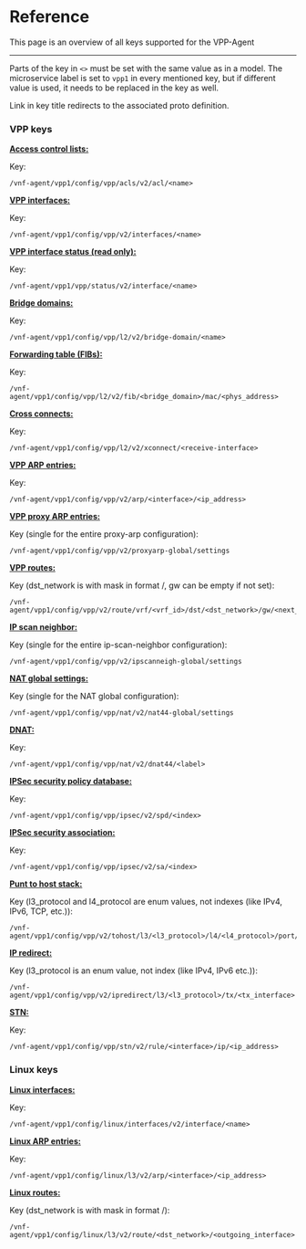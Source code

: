 # Reference

This page is an overview of all keys supported for the VPP-Agent

---

Parts of the key in `<>` must be set with the same value as in a model. The microservice label is set to `vpp1` in every mentioned key, but if different value is used, it needs to be replaced in the key as well.

Link in key title redirects to the associated proto definition.

### VPP keys

**[Access control lists:](https://github.com/ligato/vpp-agent/blob/master/api/models/vpp/acl/acl.proto)**

Key:
```
/vnf-agent/vpp1/config/vpp/acls/v2/acl/<name>
```

**[VPP interfaces:](https://github.com/ligato/vpp-agent/blob/master/api/models/vpp/interfaces/interface.proto)**

Key:
```
/vnf-agent/vpp1/config/vpp/v2/interfaces/<name>
```

**[VPP interface status (read only):](https://github.com/ligato/vpp-agent/blob/master/api/models/vpp/interfaces/state.proto)**

Key:
```
/vnf-agent/vpp1/vpp/status/v2/interface/<name>
```

**[Bridge domains:](https://github.com/ligato/vpp-agent/blob/master/api/models/vpp/l2/bridge-domain.proto)**

Key:
```
/vnf-agent/vpp1/config/vpp/l2/v2/bridge-domain/<name>
```

**[Forwarding table (FIBs):](https://github.com/ligato/vpp-agent/blob/master/api/models/vpp/l2/fib.proto)**

Key:
```
/vnf-agent/vpp1/config/vpp/l2/v2/fib/<bridge_domain>/mac/<phys_address>
```

**[Cross connects:](https://github.com/ligato/vpp-agent/blob/master/api/models/vpp/l2/xconnect.proto)**

Key:
```
/vnf-agent/vpp1/config/vpp/l2/v2/xconnect/<receive-interface>
```

**[VPP ARP entries:](https://github.com/ligato/vpp-agent/blob/master/api/models/vpp/l3/arp.proto)**

Key:
```
/vnf-agent/vpp1/config/vpp/v2/arp/<interface>/<ip_address>
```

**[VPP proxy ARP entries:](https://github.com/ligato/vpp-agent/blob/master/api/models/vpp/l3/l3.proto)**

Key (single for the entire proxy-arp configuration):
```
/vnf-agent/vpp1/config/vpp/v2/proxyarp-global/settings
```

**[VPP routes:](https://github.com/ligato/vpp-agent/blob/master/api/models/vpp/l3/route.proto)**

Key (dst_network is with mask in format <ip>/<mask>, gw can be empty if not set):
```
/vnf-agent/vpp1/config/vpp/v2/route/vrf/<vrf_id>/dst/<dst_network>/gw/<next_hop_addr>
```

**[IP scan neighbor:](https://github.com/ligato/vpp-agent/blob/master/api/models/vpp/l3/l3.proto)**

Key (single for the entire ip-scan-neighbor configuration):
```
/vnf-agent/vpp1/config/vpp/v2/ipscanneigh-global/settings
```

**[NAT global settings:](https://github.com/ligato/vpp-agent/blob/master/api/models/vpp/nat/nat.proto)**

Key (single for the NAT global configuration):
```
/vnf-agent/vpp1/config/vpp/nat/v2/nat44-global/settings
```

**[DNAT:](https://github.com/ligato/vpp-agent/blob/master/api/models/vpp/nat/nat.proto)**

Key:
```
/vnf-agent/vpp1/config/vpp/nat/v2/dnat44/<label>
```

**[IPSec security policy database:](https://github.com/ligato/vpp-agent/blob/master/api/models/vpp/ipsec/ipsec.proto)**

Key:
```
/vnf-agent/vpp1/config/vpp/ipsec/v2/spd/<index>
```

**[IPSec security association:](https://github.com/ligato/vpp-agent/blob/master/api/models/vpp/ipsec/ipsec.proto)**

Key:
```
/vnf-agent/vpp1/config/vpp/ipsec/v2/sa/<index>
```

**[Punt to host stack:](https://github.com/ligato/vpp-agent/blob/master/api/models/vpp/punt/punt.proto)**

Key (l3_protocol and l4_protocol are enum values, not indexes (like IPv4, IPv6, TCP, etc.)):
```
/vnf-agent/vpp1/config/vpp/v2/tohost/l3/<l3_protocol>/l4/<l4_protocol>/port/<port>
```

**[IP redirect:](https://github.com/ligato/vpp-agent/blob/master/api/models/vpp/punt/punt.proto)**

Key (l3_protocol is an enum value, not index (like IPv4, IPv6 etc.)):
```
/vnf-agent/vpp1/config/vpp/v2/ipredirect/l3/<l3_protocol>/tx/<tx_interface>
```

**[STN:](https://github.com/ligato/vpp-agent/blob/master/api/models/vpp/stn/stn.proto)**

Key:
```
/vnf-agent/vpp1/config/vpp/stn/v2/rule/<interface>/ip/<ip_address>
```

### Linux keys

**[Linux interfaces:](https://github.com/ligato/vpp-agent/blob/master/api/models/linux/interfaces/interface.proto)**

Key:
```
/vnf-agent/vpp1/config/linux/interfaces/v2/interface/<name>
```

**[Linux ARP entries:](https://github.com/ligato/vpp-agent/blob/master/api/models/linux/l3/arp.proto)**

Key:
```
/vnf-agent/vpp1/config/linux/l3/v2/arp/<interface>/<ip_address>
```

**[Linux routes:](https://github.com/ligato/vpp-agent/blob/master/api/models/linux/l3/route.proto)**

Key (dst_network is with mask in format <ip>/<mask>):
```
/vnf-agent/vpp1/config/linux/l3/v2/route/<dst_network>/<outgoing_interface>
```

